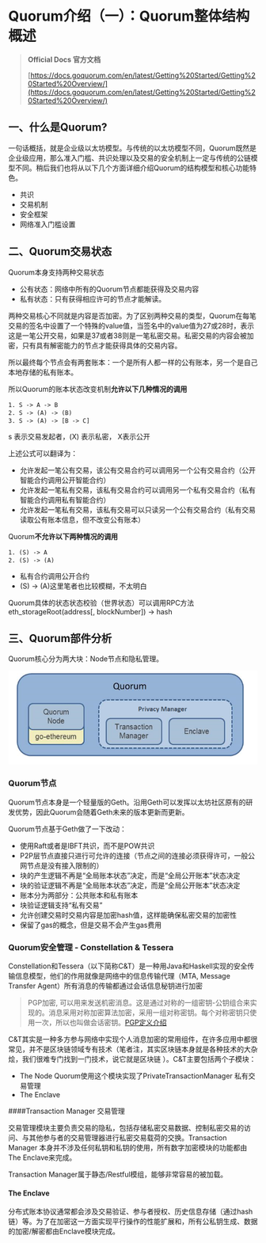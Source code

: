# Quorum介绍（一）：Quorum整体结构概述



> **Official Docs 官方文档**
>
> [https://docs.goquorum.com/en/latest/Getting%20Started/Getting%20Started%20Overview/](https://docs.goquorum.com/en/latest/Getting%20Started/Getting%20Started%20Overview/)

## 一、什么是Quorum?

一句话概括，就是企业级以太坊模型。与传统的以太坊模型不同，Quorum既然是企业级应用，那么准入门槛、共识处理以及交易的安全机制上一定与传统的公链模型不同。稍后我们也将从以下几个方面详细介绍Quorum的结构模型和核心功能特色。

- 共识
- 交易机制
- 安全框架
- 网络准入门槛设置

## 二、Quorum交易状态

Quorum本身支持两种交易状态

- 公有状态：网络中所有的Quorum节点都能获得及交易内容
- 私有状态：只有获得相应许可的节点才能解读。

两种交易核心不同就是内容是否加密。为了区别两种交易的类型，Quorum在每笔交易的签名中设置了一个特殊的value值，当签名中的value值为27或28时，表示这是一笔公开交易，如果是37或者38则是一笔私密交易。私密交易的内容会被加密，只有具有解密能力的节点才能获得具体的交易内容。

所以最终每个节点会有两套账本：一个是所有人都一样的公有账本，另一个是自己本地存储的私有账本。



所以Quorum的账本状态改变机制**允许以下几种情况的调用**

```
1. S -> A -> B
2. S -> (A) -> (B)
3. S -> (A) -> [B -> C]
```

s 表示交易发起者，(X) 表示私密， X表示公开

上述公式可以翻译为：

- 允许发起一笔公有交易，该公有交易合约可以调用另一个公有交易合约（公开智能合约调用公开智能合约）
- 允许发起一笔私有交易，该私有交易合约可以调用另一个私有交易合约（私有智能合约调用私有智能合约）
- 允许发起一笔私有交易，该私有交易可以只读另一个公有交易合约（私有交易读取公有账本信息，但不改变公有账本）

Quorum**不允许以下两种情况的调用**

```
1. (S) -> A
2. (S) -> (A)
```

- 私有合约调用公开合约
- (S) -> (A)这里笔者也比较模糊，不太明白



Quorum具体的状态状态校验（世界状态）可以调用RPC方法 eth_storageRoot(address[, blockNumber]) -> hash



## 三、Quorum部件分析

Quorum核心分为两大块：Node节点和隐私管理。

![Quorum整体框架](QuorumDesign.png)

### Quorum节点

Quorum节点本身是一个轻量版的Geth。沿用Geth可以发挥以太坊社区原有的研发优势，因此Quorum会随着Geth未来的版本更新而更新。

Quorum节点基于Geth做了一下改动：

- 使用Raft或者是IBFT共识，而不是POW共识
- P2P层节点直接只进行可允许的连接（节点之间的连接必须获得许可，一般公网节点是没有接入限制的）
- 块的产生逻辑不再是“全局账本状态”决定，而是“全局公开账本”状态决定
- 块的验证逻辑不再是“全局账本状态”决定，而是“全局公开账本”状态决定
- 账本分为两部分：公共账本和私有账本
- 块验证逻辑支持“私有交易”
- 允许创建交易时交易内容是加密hash值，这样能确保私密交易的加密性
- 保留了gas的概念，但是交易不会产生gas费用



### Quorum安全管理 - Constellation & Tessera

Constellation和Tessera（以下简称C&T）是一种用Java和Haskell实现的安全传输信息模型，他们的作用就像是网络中的信息传输代理（MTA, Message Transfer Agent）所有消息的传输都通过会话信息秘钥进行加密

> PGP加密, 可以用来发送机密消息。这是通过对称的一组密钥-公钥组合来实现的。消息采用对称加密算法加密，采用一组对称密钥。每个对称密钥只使用一次，所以也叫做会话密钥。[PGP定义介绍](https://baike.baidu.com/item/PGP)

C&T其实是一种多方参与网络中实现个人消息加密的常用组件，在许多应用中都很常见，并不是区块链领域专有技术（笔者注，其实区块链本身就是各种技术的大杂烩，我们很难专门找到一门技术，说它就是区块链 ）。C&T主要包括两个子模块：

- The Node  Quorum使用这个模块实现了PrivateTransactionManager 私有交易管理
- The Enclave

####Transaction Manager 交易管理

交易管理模块主要负责交易的隐私，包括存储私密交易数据、控制私密交易的访问、与其他参与者的交易管理器进行私密交易载荷的交换。Transaction Manager 本身并不涉及任何私钥和私钥的使用，所有数字加密模块的功能都由The Enclave来完成。

Transaction Manager属于静态/Restful模组，能够非常容易的被加载。

#### The Enclave 

分布式账本协议通常都会涉及交易验证、参与者授权、历史信息存储（通过hash链）等。为了在加密这一方面实现平行操作的性能扩展和，所有公私钥生成、数据的加密/解密都由Enclave模块完成。